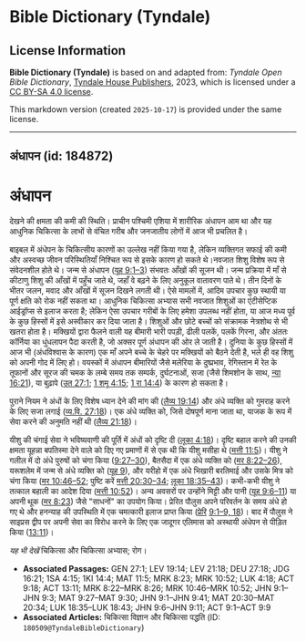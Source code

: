 # Bible Dictionary (Tyndale)

## License Information

**Bible Dictionary (Tyndale)** is based on and adapted from: _Tyndale Open Bible Dictionary_, [Tyndale House Publishers](https://tyndaleopenresources.com/), 2023, which is licensed under a [CC BY-SA 4.0 license](https://creativecommons.org/licenses/by-sa/4.0/legalcode.en).

This markdown version (created `2025-10-17`) is provided under the same license.



--------------------------------

## अंधापन (id: 184872)

अंधापन
======

देखने की क्षमता की कमी की स्थिति। प्राचीन पश्चिमी एशिया में शारीरिक अंधापन आम था और यह आधुनिक चिकित्सा के लाभों से वंचित गरीब और जनजातीय लोगों में आज भी प्रचलित है।

बाइबल में अंधेपन के चिकित्सीय कारणों का उल्लेख नहीं किया गया है, लेकिन व्यक्तिगत सफाई की कमी और अस्वच्छ जीवन परिस्थितियाँ निश्चित रूप से इसके कारण हो सकते थे।नवजात शिशु विशेष रूप से संवेदनशील होते थे। जन्म से अंधापन ([यूह 9:1–3](https://ref.ly/John9:1-John9:3)) संभवतः आँखों की सूजन थी। जन्म प्रक्रिया में माँ से कीटाणु शिशु की आँखों में पहुँच जाते थे, जहाँ वे बढ़ने के लिए अनुकूल वातावरण पाते थे। तीन दिनों के भीतर जलन, मवाद और आँखों में सूजन दिखने लगती थी। ऐसे मामलों में, आदिम उपचार कुछ स्थायी या पूर्ण क्षति को रोक नहीं सकता था। आधुनिक चिकित्सा अभ्यास सभी नवजात शिशुओं का एंटीसेप्टिक आईड्रॉप्स से इलाज करता है; लेकिन ऐसा उपचार गरीबों के लिए हमेशा उपलब्ध नहीं होता, या आज मध्य पूर्व के कुछ हिस्सों में इसे अस्वीकार कर दिया जाता है। शिशुओं और छोटे बच्चों को संक्रामक नेत्रशोथ से भी खतरा होता है। मक्खियों द्वारा फैलने वाली यह बीमारी भारी पपड़ी, ढीली पलकें, पलकें गिरना, और अंततः कॉर्निया का धुंधलापन पैदा करती है, जो अक्सर पूर्ण अंधापन की ओर ले जाती है। दुनिया के कुछ हिस्सों में आज भी (अंधविश्वास के कारण) एक माँ अपने बच्चे के चेहरे पर मक्खियों को बैठने देती है, भले ही वह शिशु को अपनी गोद में लिए हो। वयस्कों में अंधापन बीमारियों जैसे मलेरिया के दुष्प्रभाव, रेगिस्तान में रेत के तूफानों और सूरज की चमक के लम्बे समय तक सम्पर्क, दुर्घटनाओं, सजा (जैसे शिमशोन के साथ, [न्या 16:21](https://ref.ly/Judg16:21)), या बुढ़ापे ([उत 27:1](https://ref.ly/Gen27:1); [1 शमू 4:15](https://ref.ly/1Sam4:15); [1 रा 14:4](https://ref.ly/1Kgs14:4)) के कारण हो सकता है।

पुराने नियम ने अंधों के लिए विशेष ध्यान देने की मांग की ([लैव्य 19:14](https://ref.ly/Lev19:14)) और अंधे व्यक्ति को गुमराह करने के लिए सजा लगाई ([व्य.वि. 27:18](https://ref.ly/Deut27:18))। एक अंधे व्यक्ति को, जिसे दोषपूर्ण माना जाता था, याजक के रूप में सेवा करने की अनुमति नहीं थी ([लैव्य 21:18](https://ref.ly/Lev21:18))।

यीशु की चंगाई सेवा ने भविष्यवाणी की पूर्ति में अंधों को दृष्टि दी ([लूका 4:18](https://ref.ly/Luke4:18))। दृष्टि बहाल करने की उनकी क्षमता यूहन्ना बपतिस्मा देने वाले को दिए गए प्रमाणों में से एक थी कि यीशु मसीहा थे ([मत्ती 11:5](https://ref.ly/Matt11:5))। यीशु ने गलील में दो अंधे पुरुषों को चंगा किया ([9:27–30](https://ref.ly/Matt9:27-Matt9:30)), बैतसैदा में एक अंधे व्यक्ति को ([मर 8:22–26](https://ref.ly/Mark8:22-Mark8:26)), यरूशलेम में जन्म से अंधे व्यक्ति को ([यूह 9](https://ref.ly/John9:1-John9:41)), और यरीहो में एक अंधे भिखारी बरतिमाई और उसके मित्र को चंगा किया ([मर 10:46–52](https://ref.ly/Mark10:46-Mark10:52); पुष्टि करें [मत्ती 20:30–34](https://ref.ly/Matt20:30-Matt20:34); [लूका 18:35–43](https://ref.ly/Luke18:35-Luke18:43))। कभी\-कभी यीशु ने तत्काल बहाली का आदेश दिया ([मत्ती 10:52](https://ref.ly/Mark10:52))। अन्य अवसरों पर उन्होंने मिट्टी और पानी ([यूह 9:6–11](https://ref.ly/John9:6-John9:11)) या अपनी थूक ([मर 8:23](https://ref.ly/Mark8:23)) जैसे "साधनों" का उपयोग किया। प्रेरित पौलुस अपने परिवर्तन के समय अंधे हो गए थे और हनन्याह की उपस्थिति में एक चमत्कारी इलाज प्राप्त किया ([प्रेरि](https://ref.ly/Acts9:1-Acts9:9) [9:1–9, 18](https://ref.ly/Acts9:1-Acts9:9,Acts9:18))। बाद में पौलुस ने साइप्रस द्वीप पर अपनी सेवा का विरोध करने के लिए एक जादूगर एलिमास को अस्थायी अंधेपन से पीड़ित किया ([13:11](https://ref.ly/Acts13:11))।

*यह भी देखें*  चिकित्सा और चिकित्सा अभ्यास; रोग।

* **Associated Passages:** GEN 27:1; LEV 19:14; LEV 21:18; DEU 27:18; JDG 16:21; 1SA 4:15; 1KI 14:4; MAT 11:5; MRK 8:23; MRK 10:52; LUK 4:18; ACT 9:18; ACT 13:11; MRK 8:22–MRK 8:26; MRK 10:46–MRK 10:52; JHN 9:1–JHN 9:3; MAT 9:27–MAT 9:30; JHN 9:1–JHN 9:41; MAT 20:30–MAT 20:34; LUK 18:35–LUK 18:43; JHN 9:6–JHN 9:11; ACT 9:1–ACT 9:9
* **Associated Articles:** चिकित्सा विज्ञान और चिकित्सा पद्धति (ID: `180509@TyndaleBibleDictionary`)

